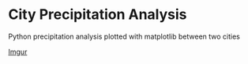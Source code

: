 # City Precipitation Analysis
 Python precipitation analysis plotted with matplotlib between two cities
 
[Imgur](https://imgur.com/9BXOwFn)
